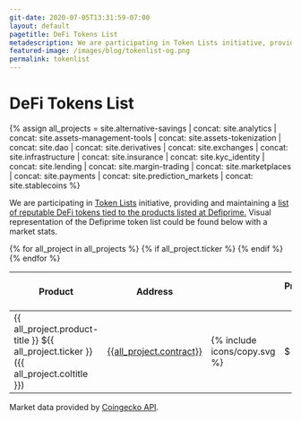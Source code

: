 ```yaml
---
git-date: 2020-07-05T13:31:59-07:00
layout: default
pagetitle: DeFi Tokens List
metadescription: We are participating in Token Lists initiative, providing and maintaining a list of reputable DeFi tokens tied to the products listed at Defiprime
featured-image: /images/blog/tokenlist-og.png
permalink: tokenlist
---
```


# DeFi Tokens List

{% assign all_projects = site.alternative-savings
| concat: site.analytics
| concat: site.assets-management-tools
| concat: site.assets-tokenization
| concat: site.dao
| concat: site.derivatives
| concat: site.exchanges
| concat: site.infrastructure
| concat: site.insurance
| concat: site.kyc_identity
| concat: site.lending
| concat: site.margin-trading
| concat: site.marketplaces
| concat: site.payments
| concat: site.prediction_markets
| concat: site.stablecoins
 %}

<section class="sectoin-tickers">
  <p>We are participating in <a href="https://tokenlists.org/">Token Lists</a> initiative, providing and maintaining a <a href="https://tokenlists.org/token-list?url=https://defiprime.com/defiprime.tokenlist.json">list of reputable DeFi tokens tied to the products listed at Defiprime.</a> Visual representation of the Defiprime token list could be found below with a market stats.</p>
  <div class="container-tickers">
    <table class="table-tickers">
      <thead>
        <tr>
          <th class="ticker-product-title">Product</th>
          <th class="ticker-address-title">Address</th>
         <th class="ticker-address-copy"></th>
          <th class="ticker-price-title">Price, $</th>
          <th class="ticker-change-title">24h Change</th>
          <th class="ticker-vol-title">24h Volume, $</th>
          <th class="ticker-market-cap-title">Market Capitalization, $</th>
        </tr>
      </thead>
      <tbody>
      {% for all_project in all_projects %}
        {% if all_project.ticker  %}
        <tr class="ticker-row">
          <td class="ticker-product"><span class="name">{{ all_project.product-title }}</span> <span class="ticker">${{ all_project.ticker }}</span> <span class="coltitle">({{ all_project.coltitle }})</span></td>
          <td title="{{all_project.contract}}" class="ticker-address">
          <a href="https://etherscan.io/address/{{all_project.contract}}" target="_blank" rel="noopener noreferrer" class="link-address">{{all_project.contract}}</a>
          </td>
          <td class="btncopy"><span class="tooltip default-hover" title="Copied">
                      {% include icons/copy.svg %}
                    </span></td>
          <td class="ticker-price loading">
            <div class="lds-ellipsis"><div></div><div></div><div></div><div></div></div>
            <span class="sign">$</span><span class="ticker-price-value"></span>
          </td>
          <td class="ticker-change loading">
            <div class="lds-ellipsis"><div></div><div></div><div></div><div></div></div>
            <span class="ticker-change-plus">+</span><span class="ticker-change-value"></span><span class="precent">%</span>
            </td>
          <td class="ticker-vol loading">
            <div class="lds-ellipsis"><div></div><div></div><div></div><div></div></div>  
            <span class="sign">$</span><span class="ticker-vol-value"></span>
          </td>
          <td class="ticker-market-cap loading">
            <div class="lds-ellipsis"><div></div><div></div><div></div><div></div></div>
            <span class="sign">$</span><span class="ticker-market-cap-value"></span>
          </td>
          <td class="ticker-link"><a href="https://dex.guru/token/eth/{{all_project.contract}}" target="_blank" class="button-trade">Analytics</a> </td>
        </tr>
        {% endif %}
      {% endfor %}
      </tbody>
    </table>
  </div>
  <p>Market data provided by <a href="https://www.coingecko.com/">Coingecko API</a>.</p>
</section>

<script src="/assets/js/defi_tickers.js"></script>
